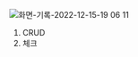 ![화면-기록-2022-12-15-19 06 11](https://user-images.githubusercontent.com/111180375/207882579-f0a75f9d-b545-414f-8285-c1d5bf94867c.gif)

1. CRUD
2. 체크 
